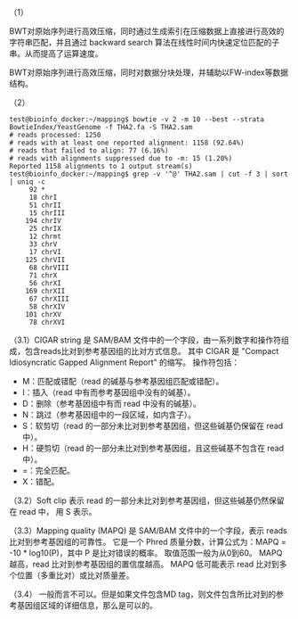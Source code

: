 （1）

BWT对原始序列进行高效压缩，同时通过生成索引在压缩数据上直接进行高效的字符串匹配，并且通过 backward search 算法在线性时间内快速定位匹配的子串。从而提高了运算速度。

BWT对原始序列进行高效压缩，同时对数据分块处理，并辅助以FW-index等数据结构。

（2）
```
test@bioinfo_docker:~/mapping$ bowtie -v 2 -m 10 --best --strata BowtieIndex/YeastGenome -f THA2.fa -S THA2.sam
# reads processed: 1250
# reads with at least one reported alignment: 1158 (92.64%)
# reads that failed to align: 77 (6.16%)
# reads with alignments suppressed due to -m: 15 (1.20%)
Reported 1158 alignments to 1 output stream(s)
test@bioinfo_docker:~/mapping$ grep -v '^@' THA2.sam | cut -f 3 | sort | uniq -c
     92 *
     18 chrI
     51 chrII
     15 chrIII
    194 chrIV
     25 chrIX
     12 chrmt
     33 chrV
     17 chrVI
    125 chrVII
     68 chrVIII
     71 chrX
     56 chrXI
    169 chrXII
     67 chrXIII
     58 chrXIV
    101 chrXV
     78 chrXVI
```
（3.1）CIGAR string 是 SAM/BAM 文件中的一个字段，由一系列数字和操作符组成，包含reads比对到参考基因组的比对方式信息。
其中 CIGAR 是 "Compact Idiosyncratic Gapped Alignment Report" 的缩写。
操作符包括：
- M：匹配或错配（read 的碱基与参考基因组匹配或错配）。
- I：插入（read 中有而参考基因组中没有的碱基）。
- D：删除（参考基因组中有而 read 中没有的碱基）。
- N：跳过（参考基因组中的一段区域，如内含子）。
- S：软剪切（read 的一部分未比对到参考基因组，但这些碱基仍保留在 read 中）。
- H：硬剪切（read 的一部分未比对到参考基因组，且这些碱基不包含在 read 中）。
- =：完全匹配。
- X：错配。

（3.2）Soft clip 表示 read 的一部分未比对到参考基因组，但这些碱基仍然保留在 read 中， 用 S 表示。

（3.3）Mapping quality (MAPQ) 是 SAM/BAM 文件中的一个字段，表示 reads 比对到参考基因组的可靠性。
它是一个 Phred 质量分数，计算公式为：MAPQ = -10 * log10(P)，其中 P 是比对错误的概率。
取值范围一般为从0到60。
MAPQ 越高，read 比对到参考基因组的置信度越高。
MAPQ 低可能表示 read 比对到多个位置（多重比对）或比对质量差。

（3.4）
一般而言不可以。但是如果文件包含MD tag，则文件包含所比对到的参考基因组区域的详细信息，那么是可以的。
